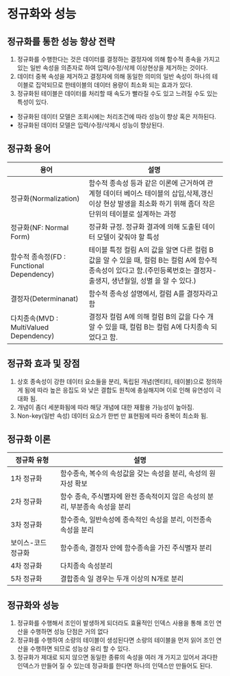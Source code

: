 # 정규화와 성능

## 정규화를 통한 성능 향상 전략
1. 정규화를 수행한다는 것은 데이터를 결정하는 결정자에 의해 함수적 종속을 가지고 있는 일반 속성을 의존자로 하여 입력/수정/삭제 이상현상을 제거하는 것이다.
2. 데이터 중복 속성을 제거하고 결정자에 의해 동일한 의미의 일반 속성이 하나의 테이블로 집약되므로 한테이블의 데이터 용량이 최소화 되는 효과가 있다.
3. 정규화된 테이블은 데이터를 처리할 때 속도가 빨라질 수도 있고 느려질 수도 있는 특성이 있다.

* 정규화된 데이터 모델은 조회시에는 처리조건에 따라 성능이 향상 혹은 저하된다.
* 정규화된 데이터 모델은 입력/수정/삭제시 성능이 향상된다.

## 정규화 용어
|용어|설명|
---|---
정규화(Normalization)|함수적 종속성 등과 같은 이론에 근거하여 관계형 데이터 베이스 테이블의 삽입,삭제,갱신 이상 현상 발생을 최소화 하기 위해 좀더 작은 단위의 테이블로 설계하는 과정
정규화(NF: Normal Form)|정규화 규정. 정규화 결과에 의해 도출된 데이터 모델이 갗줘야 할 특성
함수적 종속정(FD : Functional Dependency)| 테이블 특정 컬림 A의 값을 알면 다른 컬럼 B 값을 알 수 있을 때, 컬럼 B는 컬럼 A에 함수적 종속성이 있다고 함.(주민등록번호는 결정자- 출생지, 생년월일, 성별 을 알 수 있다.)
결정자(Determinanat)|함수적 종속성 설명에서, 컬럼 A를 결정자라고 함
다치종속(MVD : MultiValued Dependency)| 결정자 컬럼 A에 의해 컬럼 B의 값을 다수 개 알 수 있을 때, 컬럼 B는 컬럼 A에 다치종속 되었다고 함.

## 정규화 효과 및 장점
1. 상호 종속성이 강한 데이터 요소들을 분리, 독립된 개념(엔티티, 테이블)으로 정의하게 됨에 따라 높은 응집도 와 낮은 결합도 원칙에 충실해지며 이로 인해 유연성이 극대화 됨.
2. 개념이 좀더 세분화됨에 따라 해당 개념에 대한 재활용 가능성이 높아짐.
3. Non-key(일반 속성) 데이터 요소가 한번 만 표현됨에 따라 중복이 최소화 됨.

## 정규화 이론
|정규화 유형|설명|
---|---
1차 정규화|함수종속, 복수의 속성값을 갖는 속성을 분리, 속성의 원자성 확보
2차 정규화|함수 종속, 주식별자에 완전 종속적이지 않은 속성의 분리, 부분종속 속성을 분리
3차 정규화|함수종속, 일반속성에 종속적인 속성을 분리, 이전종속 속성을 분리
보이스-코드 정규화|함수종속, 결정자 안에 함수종속을 가진 주식별자 분리
4차 정규화|다치종속 속성분리
5차 정규화| 결합종속 일 경우는 두개 이상의 N개로 분리

## 정규화와 성능
1. 정규화를 수행해서 조인이 발생하게 되더라도 효율적인 인덱스 사용을 통해 조인 연산을 수행하면 성능 단점은 거의 없다
2. 정규화를 수행하여 소량의 테이블이 생성된다면 소량의 테이블을 먼저 읽어 조인 연산을 수행하면 되므로 성능상 유리 할 수 있다.
3. 정규화가 제대로 되지 않으면 동일한 종류의 속성을 여러 개 가지고 있어서 과다한 인덱스가 만들어 질 수 있는데 정규화를 한다면 하나의 인덱스만 만들어도 된다.

